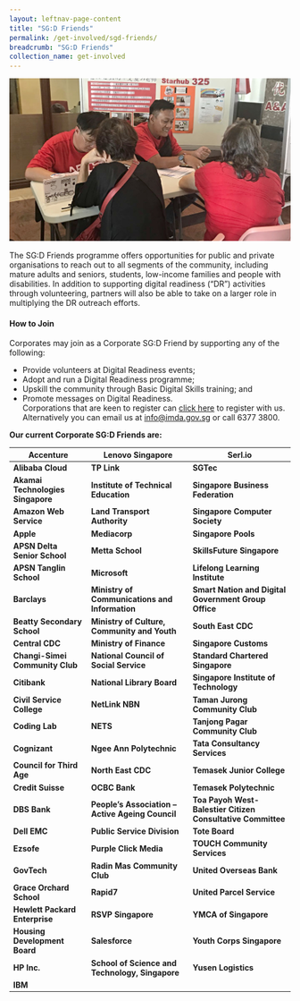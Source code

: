 ```yaml
---
layout: leftnav-page-content
title: "SG:D Friends"
permalink: /get-involved/sgd-friends/
breadcrumb: "SG:D Friends"
collection_name: get-involved
---
```


![image](/images/get-involved/sgd-friends/sgd-friends-v1.jpg)

The SG:D Friends programme offers opportunities for public and private organisations to reach out to all segments of the community, including mature adults and seniors, students, low-income families and people with disabilities. In addition to supporting digital readiness (“DR”) activities through volunteering, partners will also be able to take on a larger role in multiplying the DR outreach efforts.<br>

#### How to Join<br>

Corporates may join as a Corporate SG:D Friend by supporting any of the following:<br>
* Provide volunteers at Digital Readiness events;<br>
* Adopt and run a Digital Readiness programme;<br>
* Upskill the community through Basic Digital Skills training; and<br>
* Promote messages on Digital Readiness.<br>
Corporations that are keen to register can [click here](https://form.gov.sg/#!/5cc027ad60a39400109aed41) to register with us. Alternatively you can email us at <info@imda.gov.sg> or call 6377 3800.

**Our current Corporate SG:D Friends are:**

| Accenture | Lenovo Singapore | Serl.io |
| -- | -- | -- |
| **Alibaba Cloud** |  **TP Link** | **SGTec** |
| **Akamai Technologies Singapore** | **Institute of Technical Education** | **Singapore Business Federation** |
| **Amazon Web Service** | **Land Transport Authority** | **Singapore Computer Society** |
| **Apple** | **Mediacorp** | **Singapore Pools** |
| **APSN Delta Senior School** | **Metta School** | **SkillsFuture Singapore** |
| **APSN Tanglin School** | **Microsoft** | **Lifelong Learning Institute** |
| **Barclays** | **Ministry of Communications and Information** | **Smart Nation and Digital Government Group Office** | 
| **Beatty Secondary School** | **Ministry of Culture, Community and Youth** | **South East CDC** |
| **Central CDC** | **Ministry of Finance** | **Singapore Customs** |
| **Changi-Simei Community Club** | **National Council of Social Service** | **Standard Chartered Singapore** |
| **Citibank** | **National Library Board**  | **Singapore Institute of Technology** |
| **Civil Service College** | **NetLink NBN** | **Taman Jurong Community Club** |
| **Coding Lab** | **NETS** | **Tanjong Pagar Community Club** |
| **Cognizant** | **Ngee Ann Polytechnic** | **Tata Consultancy Services** |
| **Council for Third Age** | **North East CDC**  | **Temasek Junior College** |
| **Credit Suisse** | **OCBC Bank**  | **Temasek Polytechnic** |
| **DBS Bank** | **People’s Association – Active Ageing Council** | **Toa Payoh West-Balestier Citizen Consultative Committee** |
| **Dell EMC** | **Public Service Division** | **Tote Board** |
| **Ezsofe** | **Purple Click Media**  | **TOUCH Community Services**  |
| **GovTech** | **Radin Mas Community Club** | **United Overseas Bank** |
| **Grace Orchard School** | **Rapid7** | **United Parcel Service** |
| **Hewlett Packard Enterprise** | **RSVP Singapore**  | **YMCA of Singapore**
| **Housing Development Board** | **Salesforce** | **Youth Corps Singapore** |
| **HP Inc.** | **School of Science and Technology, Singapore** | **Yusen Logistics** |
| **IBM** |
